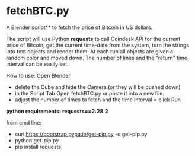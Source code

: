 # fetchBTC.py
A Blender script** to fetch the price of Bitcoin in US dollars.

The script will use Python **requests** to call Coindesk API for the current price of Bitcoin, get the current time-date from the system, turn the strings  into text objects and render them.
At each run all objects are given a random color and moved down.
The number of lines and the "return" time interval can be easily set.

How to use:
Open Blender
- delete the Cube and hide the Camera.(or they will be pushed down)
- in the Script Tab Open fetchBTC.py or paste it into a new file.
- adjust the number of times to fetch and the time interval
= click Run

**python requirements:
requests==2.28.2**

from cmd line:
 - curl https://bootstrap.pypa.io/get-pip.py -o get-pip.py
 - python get-pip.py
 - pip install requests


